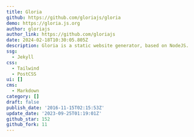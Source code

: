 ```yaml
---
title: Gloria
github: https://github.com/gloriajs/gloria
demo: https://gloria.js.org
author: gloriajs
author_link: https://github.com/gloriajs
date: 2024-02-18T10:30:05.805Z
description: Gloria is a static website generator, based on NodeJS.
ssg:
  - Jekyll
css:
  - Tailwind
  - PostCSS
ui: []
cms:
  - Markdown
category: []
draft: false
publish_date: '2016-11-15T02:15:53Z'
update_date: '2023-09-25T01:19:01Z'
github_star: 152
github_fork: 11
---
```

